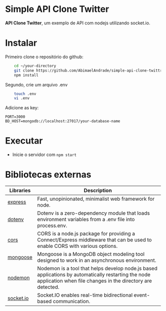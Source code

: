# Simple API Clone Twitter

**API Clone Twitter**, um exemplo de API com nodejs utilizando socket.io.

# Instalar

Primeiro clone o repositório do github:
```bash
    cd ~/your-directory
    git clone https://github.com/AbimaelAndrade/simple-api-clone-twittrer-nodejs-socket-io.git ./
    npm install
``` 

Segundo, crie um arquivo .env

```bash
    touch .env
    vi .env
```
Adicione as key:

```
PORT=3000
BD_HOST=mongodb://localhost:27017/your-database-name
```

# Executar

* Inicie o servidor com `npm start`

# Bibliotecas externas

Libraries | Description
---------- | -------------
[express](https://www.npmjs.com/package/express) | Fast, unopinionated, minimalist web framework for node. 
[dotenv](https://www.npmjs.com/package/dotenv) | Dotenv is a zero-dependency module that loads environment variables from a .env file into process.env.
[cors](https://www.npmjs.com/package/cors) | CORS is a node.js package for providing a Connect/Express middleware that can be used to enable CORS with various options.
[mongoose](https://www.npmjs.com/package/mongoose) | Mongoose is a MongoDB object modeling tool designed to work in an asynchronous environment.
[nodemon](https://www.npmjs.com/package/nodemon) | Nodemon is a tool that helps develop node.js based applications by automatically restarting the node application when file changes in the directory are detected.
[socket.io](https://www.npmjs.com/package/socket.io) | Socket.IO enables real-time bidirectional event-based communication.
